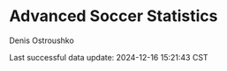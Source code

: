# Advanced Soccer Statistics
Denis Ostroushko

<!-- gfm -->

Last successful data update: 2024-12-16 15:21:43 CST

